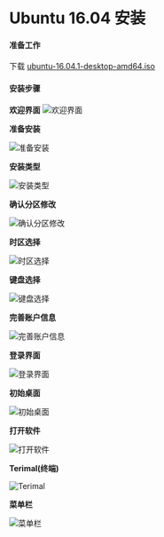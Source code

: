 # Ubuntu 16.04 安装

#### 准备工作

下载 [ubuntu-16.04.1-desktop-amd64.iso](http://mirrors.163.com/ubuntu-releases/16.04.1/ubuntu-16.04.1-desktop-amd64.iso)


#### 安装步骤

**欢迎界面**
![欢迎界面](http://odyag87a4.bkt.clouddn.com/images/ubuntu_16.04/01.png)

**准备安装**

![准备安装 ](http://odyag87a4.bkt.clouddn.com/images/ubuntu_16.04/02.png)


**安装类型**

![安装类型](http://odyag87a4.bkt.clouddn.com/images/ubuntu_16.04/03.png)

**确认分区修改**

![确认分区修改](http://odyag87a4.bkt.clouddn.com/images/ubuntu_16.04/04.png)


**时区选择**

![时区选择](http://odyag87a4.bkt.clouddn.com/images/ubuntu_16.04/05.png)

**键盘选择**

![键盘选择](http://odyag87a4.bkt.clouddn.com/images/ubuntu_16.04/06.png)

**完善账户信息**

![完善账户信息](http://odyag87a4.bkt.clouddn.com/images/ubuntu_16.04/07.png)


**登录界面**

![登录界面](http://odyag87a4.bkt.clouddn.com/images/ubuntu_16.04/08.png)

**初始桌面**

![初始桌面](http://odyag87a4.bkt.clouddn.com/images/ubuntu_16.04/09.png)

**打开软件**

![打开软件](http://odyag87a4.bkt.clouddn.com/images/ubuntu_16.04/10.png)

**Terimal(终端)**

![Terimal](http://odyag87a4.bkt.clouddn.com/images/ubuntu_16.04/11.png)


**菜单栏**

![菜单栏](http://odyag87a4.bkt.clouddn.com/images/ubuntu_16.04/12.png)



